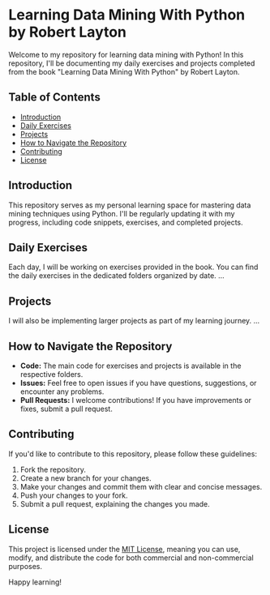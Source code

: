 # Learning Data Mining With Python by Robert Layton

Welcome to my repository for learning data mining with Python! In this repository, I'll be documenting my daily exercises and projects completed from the book "Learning Data Mining With Python" by Robert Layton.

## Table of Contents
- [Introduction](#introduction)
- [Daily Exercises](#daily-exercises)
- [Projects](#projects)
- [How to Navigate the Repository](#how-to-navigate-the-repository)
- [Contributing](#contributing)
- [License](#license)

## Introduction

This repository serves as my personal learning space for mastering data mining techniques using Python. I'll be regularly updating it with my progress, including code snippets, exercises, and completed projects.

## Daily Exercises

Each day, I will be working on exercises provided in the book. You can find the daily exercises in the dedicated folders organized by date.
 ...

## Projects

I will also be implementing larger projects as part of my learning journey. 
 ...

## How to Navigate the Repository

- **Code:** The main code for exercises and projects is available in the respective folders.
- **Issues:** Feel free to open issues if you have questions, suggestions, or encounter any problems.
- **Pull Requests:** I welcome contributions! If you have improvements or fixes, submit a pull request.

## Contributing

If you'd like to contribute to this repository, please follow these guidelines:

1. Fork the repository.
2. Create a new branch for your changes.
3. Make your changes and commit them with clear and concise messages.
4. Push your changes to your fork.
5. Submit a pull request, explaining the changes you made.

## License

This project is licensed under the [MIT License](LICENSE), meaning you can use, modify, and distribute the code for both commercial and non-commercial purposes.

Happy learning!
